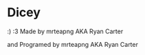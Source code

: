 # Dicey
:) :3
Made by mrteapng AKA Ryan Carter
<main>
and Programed by mrteapng AKA Ryan Carter
  </main>
